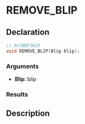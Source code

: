 # REMOVE_BLIP

## Declaration
```cpp
// 0x7BBF3625
void REMOVE_BLIP(Blip blip);
```

### Arguments
- **Blip:** blip

### Results

## Description
